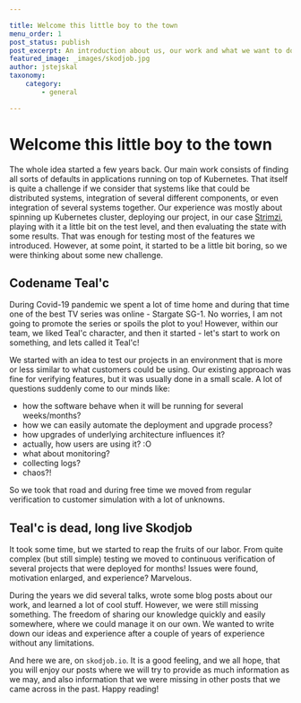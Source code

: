 ```yaml
---

title: Welcome this little boy to the town
menu_order: 1
post_status: publish
post_excerpt: An introduction about us, our work and what we want to do in scope of Skodjob.io
featured_image: _images/skodjob.jpg
author: jstejskal
taxonomy:
    category:
        - general

---
```


# Welcome this little boy to the town
The whole idea started a few years back. Our main work consists of finding all sorts of defaults in applications running on top of Kubernetes. 
That itself is quite a challenge if we consider that systems like that could be distributed systems, integration of several different components, or even integration of several systems together.
Our experience was mostly about spinning up Kubernetes cluster, deploying our project, in our case [Strimzi](https://strimzi.io/), playing with it a little bit on the test level, and then evaluating the state with some results.
That was enough for testing most of the features we introduced. However, at some point, it started to be a little bit boring, so we were thinking about some new challenge.

## Codename Teal'c
During Covid-19 pandemic we spent a lot of time home and during that time one of the best TV series was online - Stargate SG-1.
No worries, I am not going to promote the series or spoils the plot to you! 
However, within our team, we liked Teal'c character, and then it started - let's start to work on something, and lets called it Teal'c!

We started with an idea to test our projects in an environment that is more or less similar to what customers could be using.
Our existing approach was fine for verifying features, but it was usually done in a small scale. 
A lot of questions suddenly come to our minds like:
- how the software behave when it will be running for several weeks/months?
- how we can easily automate the deployment and upgrade process?
- how upgrades of underlying architecture influences it?
- actually, how users are using it? :O
- what about monitoring?
- collecting logs?
- chaos?!

So we took that road and during free time we moved from regular verification to customer simulation with a lot of unknowns.

## Teal'c is dead, long live Skodjob
It took some time, but we started to reap the fruits of our labor. 
From quite complex (but still simple) testing we moved to continuous verification of several projects that were deployed for months!
Issues were found, motivation enlarged, and experience? Marvelous.

During the years we did several talks, wrote some blog posts about our work, and learned a lot of cool stuff. 
However, we were still missing something. 
The freedom of sharing our knowledge quickly and easily somewhere, where we could manage it on our own.
We wanted to write down our ideas and experience after a couple of years of experience without any limitations.

And here we are, on `skodjob.io`. 
It is a good feeling, and we all hope, that you will enjoy our posts where we will try to provide as much information as we may, and also information that we were missing in other posts that we came across in the past.
Happy reading!

